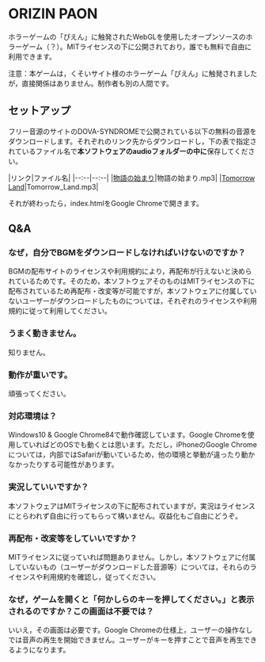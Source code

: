 # ORIZIN PAON
ホラーゲームの「ぴえん」に触発されたWebGLを使用したオープンソースのホラーゲーム（？）。MITライセンスの下に公開されており，誰でも無料で自由に利用できます。

注意：本ゲームは，くそいサイト様のホラーゲーム「ぴえん」に触発されましたが，直接関係はありません。制作者も別の人間です。

## セットアップ
フリー音源のサイトのDOVA-SYNDROMEで公開されている以下の無料の音源をダウンロードします。それぞれのリンク先からダウンロードし，下の表で指定されているファイル名で**本ソフトウェアのaudioフォルダーの中に**保存してください。

|リンク|ファイル名|
|--:--|--:--|
|[物語の始まり](https://dova-s.jp/bgm/play3915.html)|物語の始まり.mp3|
|[Tomorrow Land](https://dova-s.jp/bgm/play10839.html)|Tomorrow_Land.mp3|

それが終わったら，index.htmlをGoogle Chromeで開きます。

## Q&A
### なぜ，自分でBGMをダウンロードしなければいけないのですか？
BGMの配布サイトのライセンスや利用規約により，再配布が行えないと決められているためです。そのため，本ソフトウェアそのものはMITライセンスの下に配布されているため再配布・改変等が可能ですが，本ソフトウェアに付属していないユーザーがダウンロードしたものについては，それぞれのライセンスや利用規約に従って利用してください。

### うまく動きません。
知りません。

### 動作が重いです。
頑張ってください。

### 対応環境は？
Windows10 & Google Chrome84で動作確認しています。Google Chromeを使用していればどのOSでも動くとは思います。ただし，iPhoneのGoogle Chromeについては，内部ではSafariが動いているため，他の環境と挙動が違ったり動かなかったりする可能性があります。

### 実況していいですか？
本ソフトウェアはMITライセンスの下に配布されていますが，実況はライセンスにとらわれず自由に行ってもらって構いません。収益化もご自由にどうぞ。

### 再配布・改変等をしていいですか？
MITライセンスに従っていれば問題ありません。しかし，本ソフトウェアに付属していないもの（ユーザーがダウンロードした音源等）については，それらのライセンスや利用規約を確認し，従ってください。

### なぜ，ゲームを開くと「何かしらのキーを押してください。」と表示されるのですか？この画面は不要では？
いいえ，その画面は必要です。Google Chromeの仕様上，ユーザーの操作なしでは音声の再生を開始できません。ユーザーがキーを押すことで音声を再生できるようになります。
